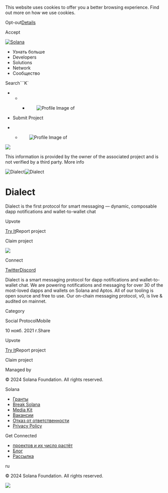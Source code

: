 This website uses cookies to offer you a better browsing experience. Find out
more on how we use cookies.

Opt-out[Details](/ru/privacy-policy#collection-of-information)

Accept

[![Solana](/_next/static/media/logotype.e4df684f.svg)](/ru)

  * Узнать больше
  * Developers
  * Solutions
  * Network
  * Сообщество

Search```K`

  *   *   * ![](data:image/svg+xml,%3csvg%20xmlns=%27http://www.w3.org/2000/svg%27%20version=%271.1%27%20width=%2728%27%20height=%2728%27/%3e)![Profile Image of ](/_next/static/media/ecosystem_user.7ebb52fa.svg)

  * Submit Project
  *   * ![](data:image/svg+xml,%3csvg%20xmlns=%27http://www.w3.org/2000/svg%27%20version=%271.1%27%20width=%2728%27%20height=%2728%27/%3e)![Profile Image of ](/_next/static/media/ecosystem_user.7ebb52fa.svg)

![](/_next/image?url=%2F_next%2Fstatic%2Fmedia%2Fhero.631479cd.png&w=3840&q=75)

This information is provided by the owner of the associated project and is not
verified by a third party. More info

![Dialect](/_next/image?url=%2Fapi%2Fprojectimg%2Fckwgwih0e36688eysx73jnk7q3%3Ftype%3DLOGO&w=3840&q=75)![Dialect](/_next/image?url=%2Fapi%2Fprojectimg%2Fckwgwih0e36688eysx73jnk7q3%3Ftype%3DLOGO&w=3840&q=75)

# Dialect

Dialect is the first protocol for smart messaging — dynamic, composable dapp
notifications and wallet-to-wallet chat

Upvote

[Try It](https://www.dialect.to)Report project

Claim project

![](/api/projectimg/ckwgwih0e36688eysx73jnk7q3?type=IMG&number=0)

Connect

[Twitter](https://twitter.com/saydialect)[Discord](https://discord.com/invite/dialect)

Dialect is a smart messaging protocol for dapp notifications and wallet-to-
wallet chat. We are powering notifications and messaging for over 30 of the
most-loved dapps and wallets on Solana and Aptos. All of our tooling is open
source and free to use. Our on-chain messaging protocol, v0, is live & audited
on mainnet.

Category

Social ProtocolMobile

10 нояб. 2021 г.Share

Upvote

[Try It](https://www.dialect.to)Report project

Claim project

Managed by

[](/ru)

[](/youtube)[](/twitter)[](/discord)[](/reddit)[](/github)[](/telegram)

© 2024 Solana Foundation. All rights reserved.

Solana

  * [Гранты](https://solana.org/grants)
  * [Break Solana](https://break.solana.com/)
  * [Media Kit](/ru/branding)
  * [Вакансии](https://jobs.solana.com/)
  * [Отказ от ответственности](/ru/tos)
  * [Privacy Policy](/ru/privacy-policy)

Get Connected

  * [проектов и их число растёт](/ru/ecosystem)
  * [Блог](/ru/news)
  * [Рассылка](/ru/newsletter)

ru

© 2024 Solana Foundation. All rights reserved.

![](/api/projectimg/ckwgwih0e36688eysx73jnk7q3?type=IMG&number=0)

